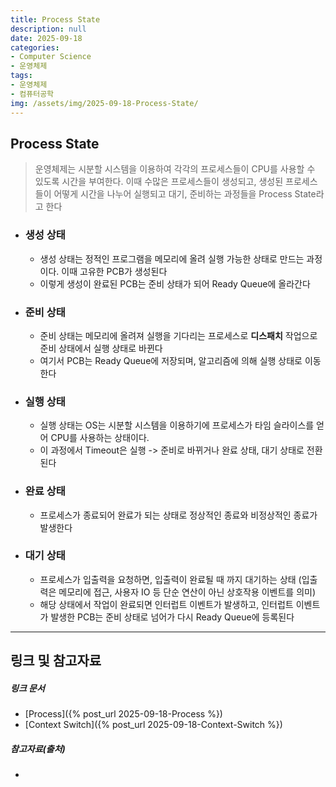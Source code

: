 ```yaml
---
title: Process State
description: null
date: 2025-09-18
categories:
- Computer Science
- 운영체제
tags:
- 운영체제
- 컴퓨터공학
img: /assets/img/2025-09-18-Process-State/
---
```

## Process State
>운영체제는 시분할 시스템을 이용하여 각각의 프로세스들이 CPU를 사용할 수 있도록 시간을 부여한다. 이때 수많은 프로세스들이 생성되고, 생성된 프로세스들이 어떻게 시간을 나누어 실행되고 대기, 준비하는 과정들을 Process State라고 한다
- ### 생성 상태
	- 생성 상태는 정적인 프로그램을 메모리에 올려 실행 가능한 상태로 만드는 과정이다. 이때 고유한 PCB가 생성된다
	- 이렇게 생성이 완료된 PCB는 준비 상태가 되어 Ready Queue에 올라간다 
- ### 준비 상태
	- 준비 상태는 메모리에 올려져 실행을 기다리는 프로세스로 **디스패치** 작업으로 준비 상태에서 실행 상태로 바뀐다
	- 여기서 PCB는 Ready Queue에 저장되며, 알고리즘에 의해 실행 상태로 이동한다
- ### 실행 상태
	- 실행 상태는 OS는 시분할 시스템을 이용하기에 프로세스가 타임 슬라이스를 얻어 CPU를 사용하는 상태이다. 
	- 이 과정에서 Timeout은 실행 -> 준비로 바뀌거나 완료 상태, 대기 상태로 전환된다
- ### 완료 상태
	- 프로세스가 종료되어 완료가 되는 상태로 정상적인 종료와 비정상적인 종료가 발생한다
- ### 대기 상태
	- 프로세스가 입출력을 요청하면, 입출력이 완료될 때 까지 대기하는 상태 (입출력은 메모리에 접근, 사용자 IO 등 단순 연산이 아닌 상호작용 이벤트를 의미)
	- 해당 상태에서 작업이 완료되면 인터럽트 이벤트가 발생하고, 인터럽트 이벤트가 발생한 PCB는 준비 상태로 넘어가 다시 Ready Queue에 등록된다



---
## 링크 및 참고자료

##### 링크 문서
- [Process]({% post_url 2025-09-18-Process %})
- [Context Switch]({% post_url 2025-09-18-Context-Switch %})

##### 참고자료(출처)
- 



